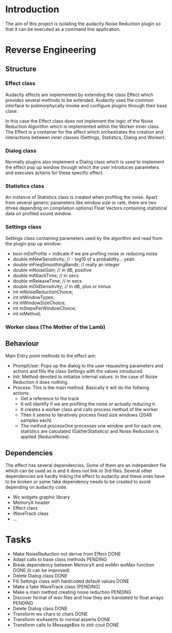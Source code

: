 # Introduction
The aim of this project is isolating the audacity Noise Reduction plugin so that it can be executed as a command line application.
# Reverse Engineering
## Structure

### Effect class

Audacity effects are implemented by extending the class Effect which provides several methods to be extended. Audacity uses the common interface to polimorphycally invoke and configure plugins through their base clase.

In this case the Effect class does not implement the logic of the Noise Reduction Algorithm which is implemented within the Worker inner class. The Effect is a container for the effect which orchestrates the creation and interactions between inner classes (Settings, Statistics, Dialog and Worker).

### Dialog class

Normally plugins also implement a Dialog class which is used to implement the effect pop up window through which the user introduces parameters and executes actions for these specific effect.

### Statistics class

An instance of Statistics class is created when profiling the noise. Apart from several generic parameters like window size or rate, there are two (three depending on compilation options) Float Vectors containing statistical data on profiled sound window.

### Settings class

Settings class containing parameters used by the algorithm and read from the plugin pop up window:

 - bool mDoProfile = indicate if we are profling noise or reducing noise
 - double     mNewSensitivity;   // - log10 of a probability... yeah.
 - double     mFreqSmoothingBands; // really an integer
 - double     mNoiseGain;         // in dB, positive
 - double     mAttackTime;        // in secs
 - double     mReleaseTime;       // in secs
 - double     mOldSensitivity;    // in dB, plus or minus
 - int        mNoiseReductionChoice;
 - int        mWindowTypes;
 - int        mWindowSizeChoice;
 - int        mStepsPerWindowChoice;
 - int        mMethod;

### Worker class (The Mother of the Lamb)

## Behaviour

Main Entry point methods to the effect are:

- PromptUser: Pops up the dialog to the user requesting parameters and actions and fills the class Settings with the values introduced.
- Init: Method devoted to initialize internal values. In the case of Noise Reduction it does nothing.
- Process: This is the main method. Basically it will do the follwing actions:
  - Get a reference to the track
  - It will identify if we are profiling the noise or actually reducing it.
  - It creates a worker class and calls process method of the worker
  - Then it seems to iteratively process fixed size windows (2048 samples each)
  - The method processOne processes one window and for each one, statistics are calculated (GatherStatistics) and Noise Reduction is applied (ReduceNoise).

## Dependencies

The effect has several dependencies. Some of them are an independent file which can be used as is and it does not link to 3rd files. Several other dependencies are hardly linking the effect to audacity and these ones have to be broken or some fake dependency needs to be created to avoid depending on audacity code.

- Wx widgets graphic library
- MemoryX header
- Effect class
- WaveTrack class
- ...

# Tasks

- Make NoiseReduction not derive from Effect DONE
- Adapt calls to base class methods PENDING
- Break dependency between MemoryX and wxMin wxMax function DONE (it can be improved)
- Delete Dialog class DONE
- Fill Settings class with hardcoded default values DONE
- Make a fake WaveTrack class (PENDING)
- Make a main method creating noise reduction PENDING
- Discover format of wav files and how they are translated to float arrays PENDING
- Delete Dialog class DONE
- Transform wx chars to chars DONE
- Transform wxAsserts to normal asserts DONE
- Transform calls to MessageBox to std::cout DONE